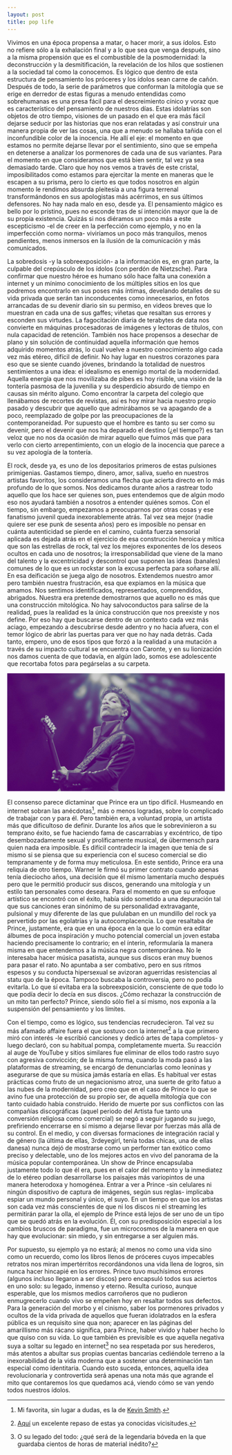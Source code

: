 ```yaml
---
layout: post
title: pop life
---
```


Vivimos en una época propensa a matar, o hacer morir, a sus ídolos. Esto no refiere sólo a la exhalación final y a lo que sea que venga después, sino a la misma propensión que es el combustible de la posmodernidad: la deconstrucción y la desmitificación, la revelación de los hilos que sostienen a la sociedad tal como la conocemos. Es lógico que dentro de esta estructura de pensamiento los próceres y los ídolos sean carne de cañón. Después de todo, la serie de parámetros que conforman la mitología que se erige en derredor de estas figuras a menudo entendidas como sobrehumanas es una presa fácil para el descreimiento cínico y voraz que es característico del pensamiento de nuestros días. Estas idolatrías son objetos de otro tiempo, visiones de un pasado en el que era más fácil dejarse seducir por las historias que nos eran relatadas y así construir una manera propia de ver las cosas, una que a menudo se hallaba tañida con el inconfundible color de la inocencia. He allí el eje: el momento en que estamos no permite dejarse llevar por el sentimiento, sino que se empeña en detenerse a analizar los pormenores de cada una de sus variantes. Para el momento en que consideramos que está bien sentir, tal vez ya sea demasiado tarde. Claro que hoy nos vemos a través de este cristal, imposibilitados como estamos para ejercitar la mente en maneras que le escapen a su prisma, pero lo cierto es que todos nosotros en algún momento le rendimos absurda pleitesía a una figura terrenal transformándonos en sus apologistas más acérrimos, en sus últimos defensores. No hay nada malo en eso, desde ya. El pensamiento mágico es bello por lo prístino, pues no esconde tras de sí intención mayor que la de su propia existencia. Quizás si nos diéramos un poco más a este escepticismo -el de creer en la perfección como ejemplo, y no en la imperfección como norma- viviríamos un poco más tranquilos, menos pendientes, menos inmersos en la ilusión de la comunicación y más comunicados.

La sobredosis -y la sobreexposición- a la información es, en gran parte, la culpable del crepúsculo de los ídolos (con perdón de Nietzsche). Para confirmar que nuestro héroe es humano sólo hace falta una conexión a internet y un mínimo conocimiento de los múltiples sitios en los que podremos encontrarlo en sus poses más íntimas, develando detalles de su vida privada que serán tan inconducentes como innecesarios, en fotos arrancadas de su devenir diario sin su permiso, en videos breves que lo muestran en cada una de sus gaffes; viñetas que resaltan sus errores y esconden sus virtudes. La fagocitación diaria de terabytes de data nos convierte en máquinas procesadoras de imágenes y lectoras de títulos, con nula capacidad de retención. También nos hace propensos a desechar de plano y sin solución de continuidad aquella información que hemos adquirido momentos atrás, lo cual vuelve a nuestro conocimiento algo cada vez más etéreo, difícil de definir. No hay lugar en nuestros corazones para eso que se siente cuando jóvenes, brindando la totalidad de nuestros sentimientos a una idea: el idealismo es enemigo mortal de la modernidad. Aquella energía que nos movilizaba de pibes es hoy risible, una visión de la tontería pasmosa de la juvenilia y su desperdicio absurdo de tiempo en causas sin mérito alguno. Como encontrar la carpeta del colegio que llenábamos de recortes de revistas, así es hoy mirar hacia nuestro propio pasado y descubrir que aquello que admirábamos se va apagando de a poco, reemplazado de golpe por las preocupaciones de la contemporaneidad. Por supuesto que el hombre es tanto su ser como su devenir, pero el devenir que nos ha deparado el destino (¿el tiempo?) es tan veloz que no nos da ocasión de mirar aquello que fuimos más que para verlo con cierto arrepentimiento, con un elogio de la inocencia que parece a su vez apología de la tontería.

El rock, desde ya, es uno de los depositarios primeros de estas pulsiones primigenias. Gastamos tiempo, dinero, amor, saliva, sueño en nuestros artistas favoritos, los consideramos una flecha que acierta directo en lo más profundo de lo que somos. Nos dedicamos durante años a rastrear todo aquello que los hace ser quienes son, pues entendemos que de algún modo eso nos ayudará también a nosotros a entender quiénes somos. Con el tiempo, sin embargo, empezamos a preocuparnos por otras cosas y ese fanatismo juvenil queda inexorablemente atrás. Tal vez sea mejor (nadie quiere ser ese punk de sesenta años) pero es imposible no pensar en cuánta autenticidad se pierde en el camino, cuánta fuerza sensorial aplicada es dejada atrás en el ejercicio de esa construcción heroica y mítica que son las estrellas de rock, tal vez los mejores exponentes de los deseos ocultos en cada uno de nosotros; la irresponsabilidad que viene de la mano del talento y la excentricidad y descontrol que suponen las ideas (banales) comunes de lo que es un rockstar son la excusa perfecta para soñarse allí. En esa deificación se juega algo de nosotros. Extendemos nuestro amor pero también nuestra frustración, esa que expiamos en la música que amamos. Nos sentimos identificados, representados, comprendidos, abrigados. Nuestra era pretende demostrarnos que aquello no es más que una construcción mitológica. No hay salvoconductos para salirse de la realidad, pues la realidad es la única construcción que nos preexiste y nos define. Por eso hay que buscarse dentro de un contexto cada vez más aciago, empezando a descubrirse desde adentro y no hacia afuera, con el temor lógico de abrir las puertas para ver que no hay nada detrás. Cada tanto, empero, uno de esos tipos que forzó a la realidad a una mutación a través de su impacto cultural se encuentra con Caronte, y en su lionización nos damos cuenta de que todavía, en algún lado, somos ese adolescente que recortaba fotos para pegárselas a su carpeta.

![alt text](https://raw.githubusercontent.com/irigoin/irigoin.github.io/master/images/principevioleta.jpg "Sexy MF")

El consenso parece dictaminar que Prince era un tipo difícil. Husmeando en internet sobran las anécdotas[^fn-n1], más o menos logradas, sobre lo complicado de trabajar con y para él. Pero también era, a voluntad propia, un artista más que dificultoso de definir. Durante los años que le sobrevinieron a su temprano éxito, se fue haciendo fama de cascarrabias y excéntrico, de tipo desembozadamente sexual y prolíficamente musical, de übermensch para quien nada era imposible. Es difícil contradecir la imagen que tenía de sí mismo si se piensa que su experiencia con el suceso comercial se dio tempranamente y de forma muy meticulosa. En este sentido, Prince era una reliquia de otro tiempo. Warner le firmó su primer contrato cuando apenas tenía dieciocho años, una decisión que él mismo lamentaría mucho después pero que le permitió producir sus discos, generando una mitología y un estilo tan personales como deseara. Para el momento en que su enfoque artístico se encontró con el éxito, había sido sometido a una depuración tal que sus canciones eran sinónimo de su personalidad extravagante, pulsional y muy diferente de las que pululaban en un mundillo del rock ya pervertido por las egolatrías y la autocomplacencia. Lo que resaltaba de Prince, justamente, era que en una época en la que lo común era editar álbumes de poca inspiración y mucho potencial comercial un joven estaba haciendo precisamente lo contrario; en el ínterin, reformularía la manera misma en que entendemos a la música negra contemporánea. No le interesaba hacer música pasatista, aunque sus discos eran muy buenos para pasar el rato. No apuntaba a ser combativo, pero en sus ritmos espesos y su conducta hipersexual se avizoran aguerridas resistencias al statu quo de la época. Tampoco buscaba la controversia, pero no podía evitarla. Lo que sí evitaba era la sobreexposición, consciente de que todo lo que podía decir lo decía en sus discos. ¿Cómo rechazar la construcción de un mito tan perfecto? Prince, siendo sólo fiel a sí mismo, nos exponía a la suspensión del pensamiento y los límites.

Con el tiempo, como es lógico, sus tendencias recrudecieron. Tal vez su más afamado affaire fuera el que sostuvo con la internet[^fn-n2] a la que primero miró con interés -le escribió canciones y dedicó artes de tapa completos- y luego declaró, con su habitual pompa, completamente muerta. Su reacción al auge de YouTube y sitios similares fue eliminar de ellos todo rastro suyo con agresiva convicción; de la misma forma, cuando la moda pasó a las plataformas de streaming, se encargó de denunciarlas como leoninas y asegurarse de que su música jamás estaría en ellas. Es habitual ver estas prácticas como fruto de un negacionismo atroz, una suerte de grito fatuo a las nubes de la modernidad, pero creo que en el caso de Prince lo que se avino fue una protección de su propio ser, de aquella mitología que con tanto cuidado había construido. Herido de muerte por sus conflictos con las compañías discográficas (aquel periodo del Artista fue tanto una conversión religiosa como comercial) se negó a seguir jugando su juego, prefiriendo encerrarse en sí mismo a dejarse llevar por fuerzas más allá de su control. En el medio, y con diversas formaciones de integración racial y de género (la última de ellas, 3rdeyegirl, tenía todas chicas, una de ellas danesa) nunca dejó de mostrarse como un performer tan exótico como preciso y delectable, uno de los mejores actos en vivo del panorama de la música popular contemporánea. Un show de Prince encapsulaba justamente todo lo que él era, pues en el calor del momento y la inmediatez de lo etéreo podían desarrollarse los paisajes más variopintos de una manera heterodoxa y homogénea. Entrar a ver a Prince -sin celulares ni ningún dispositivo de captura de imágenes, según sus reglas- implicaba espiar un mundo personal y único, el suyo. En un tiempo en que los artistas son cada vez más conscientes de que ni los discos ni el streaming les permitirán parar la olla, el ejemplo de Prince está lejos de ser uno de un tipo que se quedó atrás en la evolución. Él, con su predisposición especial a los cambios bruscos de paradigma, fue un microcosmos de la manera en que hay que evolucionar: sin miedo, y sin entregarse a ser alguien más.

Por supuesto, su ejemplo ya no estará; al menos no como una vida sino como un recuerdo, como los libros llenos de próceres cuyos impecables retratos nos miran impertérritos recordándonos una vida llena de logros, sin nunca hacer hincapié en los errores. Prince tuvo muchísimos errores (algunos incluso llegaron a ser discos) pero encapsuló todos sus aciertos en uno solo: su legado, inmenso y eterno. Resulta curioso, aunque esperable, que los mismos medios carroñeros que no pudieron enmugrecerlo cuando vivo se empeñen hoy en resaltar todos sus defectos. Para la generación del morbo y el cinismo, saber los pormenores privados y ocultos de la vida privada de aquellos que fueran idolatrados en la esfera pública es un requisito sine qua non; aparecer en las páginas del amarillismo más rácano significa, para Prince, haber vivido y haber hecho lo que quiso con su vida. Lo que también es previsible es que aquella negativa suya a soltar su legado en internet[^fn-n3] no sea respetada por sus herederos, más atentos a abultar sus propias cuentas bancarias cediéndole terreno a la inexorabilidad de la vida moderna que a sostener una determinación tan especial como identitaria. Cuando esto suceda, entonces, aquella idea revolucionaria y controvertida será apenas una nota más que agrande el mito que contaremos los que quedamos acá, viendo cómo se van yendo todos nuestros ídolos.

[^fn-n1]: Mi favorita, sin lugar a dudas, es la de [Kevin Smith](youtu.be/8LhcParuzpc).
[^fn-n2]: [Aquí](npr.org/sections/therecord/2016/03/08/469627962/poor-lonely-computer-princes-misunderstood-relationship-with-the-internet) un excelente repaso de estas ya conocidas vicisitudes.
[^fn-n3]: O su legado del todo: ¿qué será de la legendaria bóveda en la que guardaba cientos de horas de material inédito?
